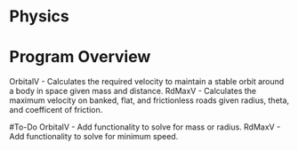 # Physics

# Program Overview
OrbitalV - Calculates the required velocity to maintain a stable orbit around a body in space given mass and distance. 
RdMaxV - Calculates the maximum velocity on banked, flat, and frictionless roads given radius, theta, and coefficent of friction.

#To-Do
OrbitalV - Add functionality to solve for mass or radius.
RdMaxV - Add functionality to solve for minimum speed.
